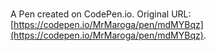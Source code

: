 # 

A Pen created on CodePen.io. Original URL: [https://codepen.io/MrMaroga/pen/mdMYBqz](https://codepen.io/MrMaroga/pen/mdMYBqz).


